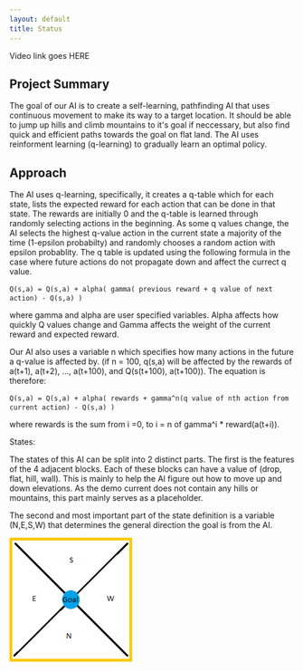 ```yaml
---
layout: default
title: Status
---
```


Video link goes HERE


## Project Summary
  The goal of our AI is to create a self-learning, pathfinding AI that uses continuous movement to make its way to a target location. It should be able to jump up hills and climb mountains to it's goal if neccessary, but also find quick and efficient paths towards the goal on flat land. The AI uses reinforment learning (q-learning) to gradually learn an optimal policy.

## Approach
  The AI uses q-learning, specifically, it creates a q-table which for each state, lists the expected reward for each action that can be done in that state. The rewards are initially 0 and the q-table is learned through randomly selecting actions in the beginning. As some q values change, the AI selects the highest q-value action in the current state a majority of the time (1-epsilon probabilty) and randomly chooses a random action with epsilon probablity. The q table is updated using the following formula in the case where future actions do not propagate down and affect the currect q value.
  
    Q(s,a) = Q(s,a) + alpha( gamma( previous reward + q value of next action) - Q(s,a) )
  
  where gamma and alpha are user specified variables. Alpha affects how quickly Q values change and Gamma affects the weight of the current reward and expected reward.
  
  Our AI also uses a variable n which specifies how many actions in the future a q-value is affected by. (if n = 100, q(s,a) will be affected by the rewards of a(t+1), a(t+2), ..., a(t+100), and Q(s(t+100), a(t+100)). The equation is therefore:
  
    Q(s,a) = Q(s,a) + alpha( rewards + gamma^n(q value of nth action from current action) - Q(s,a) )
  
  where rewards is the sum from i =0, to i = n of gamma^i * reward(a(t+i)).


States:

  The states of this AI can be split into 2 distinct parts. The first is the features of the 4 adjacent blocks. Each of these blocks can have a value of (drop, flat, hill, wall). This is mainly to help the AI figure out how to move up and down elevations. As the demo current does not contain any hills or mountains, this part mainly serves as a placeholder.
  
  The second and most important part of the state definition is a variable (N,E,S,W) that determines the general direction the goal is from the AI.
  
 ![State Figure](https://raw.githubusercontent.com/ctypewriter/Malmo-AI/master/docs/StateDemo.PNG)
